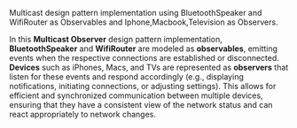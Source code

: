 Multicast design pattern implementation using BluetoothSpeaker and WifiRouter as Observables and  Iphone,Macbook,Television as Observers.

In this **Multicast Observer** design pattern implementation, **BluetoothSpeaker** and **WifiRouter** are modeled as **observables**, emitting events when the respective connections are established or disconnected. **Devices** such as iPhones, Macs, and TVs are represented as **observers** that listen for these events and respond accordingly (e.g., displaying notifications, initiating connections, or adjusting settings). This allows for efficient and synchronized communication between multiple devices, ensuring that they have a consistent view of the network status and can react appropriately to network changes.

